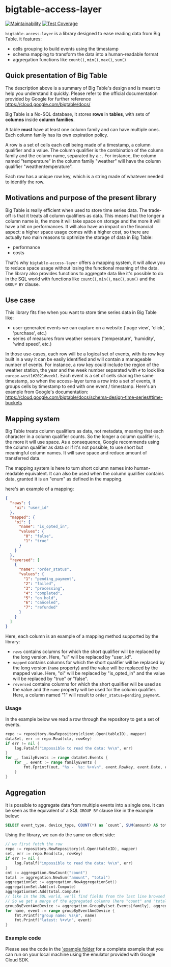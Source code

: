 # bigtable-access-layer

[![Maintainability](https://api.codeclimate.com/v1/badges/be672445c82f67480f20/maintainability)](https://codeclimate.com/github/sendinblue/bigtable-access-layer/maintainability)
[![Test Coverage](https://api.codeclimate.com/v1/badges/be672445c82f67480f20/test_coverage)](https://codeclimate.com/github/sendinblue/bigtable-access-layer/test_coverage)

`bigtable-access-layer` is a library designed to ease reading data from Big Table. it features:

- cells grouping to build events using the timestamp
- schema mapping to transform the data into a human-readable format
- aggregation functions like `count()`, `min()`, `max()`, `sum()`

## Quick presentation of Big Table

The description above is a summary of Big Table's design and is meant to help you understand it quickly. Please refer to the official documentation provided by Google for further reference https://cloud.google.com/bigtable/docs/

Big Table is a No-SQL database, it stores **rows** in **tables**, with sets of **columns** inside **column families**.

A table **must** have at least one column family and can have multiple ones. Each column family has its own expiration policy.

A row is a set of cells each cell being made of a timestamp, a column qualifier and a value. The column qualifier is the combination of the column family and the column name, separated by a `:`. For instance, the column named "temperature" in the column family "weather" will have the column qualifier "weather:temperature".

Each row has a unique row key, which is a string made of whatever needed to identify the row.

## Motivations and purpose of the present library

Big Table is really efficient when used to store time series data. The trade-off is that it treats all column qualifiers as data. This means that the longer a column name is, the more it will take space on storage and the more it will have a hit on performances. It will also have an impact on the financial aspect: a higher space usage comes with a higher cost, so there are actually two main reasons to optimize the storage of data in Big Table:

- performance
- costs

That's why `bigtable-access-layer` offers a mapping system, it will allow you to reduce space usage without losing the functional meaning of the data. The library also provides functions to aggregate data like it's possible to do in the SQL world with functions like `count()`, `min()`, `max()`, `sum()` and the `GROUP BY` clause.

## Use case

This library fits fine when you want to store time series data in Big Table like:

- user-generated events we can capture on a website ('page view', 'click', 'purchase', etc.)
- series of measures from weather sensors ('temperature', 'humidity', 'wind speed', etc.)

In those use-cases, each row will be a logical set of events, with its row key built in a way it can be easily identified and will contain a manageable number of events. For instance, a row key could include the region of the weather station, the year and the week number separated with `#` to look like `europe-west1#2021#week1`. Each event is a set of cells sharing the same timestamp, so when the access-layer turns a row into a set of events, it groups cells by timestamp to end with one event / timestamp. Here's an example from Google's documentation: https://cloud.google.com/bigtable/docs/schema-design-time-series#time-buckets

## Mapping system

Big Table treats column qualifiers as data, not metadata, meaning that each character in a column qualifier counts. So the longer a column qualifier is, the more it will use space. As a consequence, Google recommends using the column qualifier as data or if it's not possible, to use short but meaningful column names. It will save space and reduce amount of transferred data.

The mapping system is here to turn short column names into human-readable equivalent. It can also be used when the column qualifier contains data, granted it is an "enum" as defined in the mapping.

here's an example of a mapping:

```json
{
  "raws": {
    "ui": "user_id"
  },
  "mapped": {
    "oi": {
      "name": "is_opted_in",
      "values": {
        "0": "false",
        "1": "true"
      }
    }
  },
  "reversed": [
    {
      "name": "order_status",
      "values": {
        "1": "pending_payment",
        "2": "failed",
        "3": "processing",
        "4": "completed",
        "5": "on_hold",
        "6": "canceled",
        "7": "refunded"
      }
    }
  ]
}
```

Here, each column is an example of a mapping method supported by the library:

- `raws` contains columns for which the short qualifier will be replaced by the long version. Here, "ui" will be replaced by "user_id".
- `mapped` contains columns for which the short qualifier will be replaced by the long version (`name` property) and the value will be replaced by the mapped value. Here, "oi" will be replaced by "is_opted_in" and the value will be replaced by "true" or "false".
- `reversed` contains columns for which the short qualifier will be used as the value and the `name` property will be used for the column qualifier. Here, a column named "1" will result to `order_status=pending_payment`.

### Usage

In the example below we read a row through the repository to get a set of events.

```go
repo := repository.NewRepository(client.Open(tableID), mapper)
dataSet, err := repo.Read(ctx, rowKey)
if err != nil {
    log.Fatalf("impossible to read the data: %v\n", err)
}
for _, familyEvents := range dataSet.Events {
    for _, event := range familyEvents {
        fmt.Fprintf(out, "%s -  %s: %+v\n", event.RowKey, event.Date, event.Cells)
    }
}
```

## Aggregation

It is possible to aggregate data from multiple events into a single one. It can be seen as the equivalent of a SQL `GROUP BY` clause like in the example below:

```SQL
SELECT event_type, device_type, COUNT(*) as `count`, SUM(amount) AS total FROM events GROUP BY event_type, device_type;
```

Using the library, we can do the same on client side:

```go
// we first fetch the row
repo := repository.NewRepository(cl.Open(tableID), mapper)
set, err := repo.Read(ctx, rowKey)
if err != nil {
    log.Fatalf("impossible to read the data: %v\n", err)
}
cnt := aggregation.NewCount("count")
total := aggregation.NewSum("amount", "total")
aggregationSet := aggregation.NewAggregationSet()
aggregationSet.Add(cnt.Compute)
aggregationSet.Add(total.Compute)
// like in the SQL world, we'll find fields from the last line browsed by the engine.
// So we get a merge of the aggregated columns (here "count" and "total") and the last line browsed.
groupByEventAndDevice := aggregation.GroupBy(set.Events[family], aggregationSet.Compute, "event_type", "device_type")
for name, event := range groupByEventAndDevice {
    fmt.Printf("group name: %s\n", name)
    fmt.Printf("latest: %+v\n", event)
}
```

### Example code

Please see the code in the ['example folder](.example) for a complete example that you can run on your local machine using the emulator provided with Google Cloud SDK.
